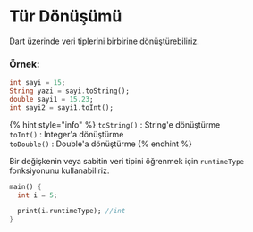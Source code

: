 # Tür Dönüşümü

Dart üzerinde veri tiplerini birbirine dönüştürebiliriz.

### Örnek:

```dart
int sayi = 15;
String yazi = sayi.toString();
double sayi1 = 15.23;
int sayi2 = sayi1.toInt();
```

{% hint style="info" %}
`toString()` : String'e dönüştürme  
`toInt()` : Integer'a dönüştürme  
`toDouble()` : Double'a dönüştürme
{% endhint %}

Bir değişkenin veya sabitin veri tipini öğrenmek için `runtimeType` fonksiyonunu kullanabiliriz.

```dart
main() {
  int i = 5;

  print(i.runtimeType); //int
}
```

